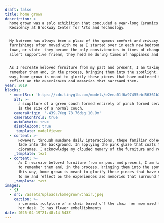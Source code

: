```yaml
---
draft: false
title: home grown
description: >
  home grown was a solo exhibition that concluded a year-long Ceramics Artist
  Residency at Brockway Center for Arts and Technology.


  My bedroom has always been a place of the upmost comfort and privacy. The
  furnishings often moved with me as I started over in each new bedroom, house,
  town, or state; they became the only consistencies in times of change. Like a
  silent supportive friend, they held me during times of happiness and distress.


  As I recreate beloved furniture from my past and present, I am taking time to
  remember them and, in the process, bringing them into the spotlight. In this
  way, home grown is meant to glorify these pieces that have mattered to me and
  reflect on the experiences and memories that surround them.
year: 2019
blocks:
  - modelSrc: 'https://cdn.tinyglb.com/models/e2eea01f6a97455ebd56361b3c31598c.glb'
    alt: >-
      a scuplture of a green couch formed entirely of pinch formed ceramic. It
      is the size of a normal couch.
    cameraOrigin: '-439.7deg 78.76deg 10.9m'
    cameraControls: true
    autoRotate: true
    disableZoom: true
    _template: modelViewer
  - content: >-
      However, through mundane daily interactions, these familiar objects often
      fade into the background. In applying the pink glaze that coats the
      dioramas, I acknowledge my clouded memory of the furniture and rooms.
    _template: text
  - content: >-
      As I recreate beloved furniture from my past and present, I am taking time
      to remember them and, in the process, bringing them into the spotlight. In
      this way, home grown is meant to glorify these pieces that have mattered
      to me and reflect on the experiences and memories that surround them.
    _template: text
images:
  - {}
  - src: /assets/uploads/homegrown/chair.jpeg
    caption: >-
      a ceramic sculpture of a chair based off the chair her mom used to use at
      her desk. It has flower embellishments
date: 2025-04-19T21:48:14.543Z
---
```



